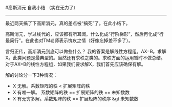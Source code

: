 #高斯消元 自我小结 （实在无力了）
<hr>

最近两天搞了下高斯消元，真的差点被“搞死”了。在此小结下。

高斯消元，学过线代的，应该都有所耳闻。什么化成“行阶梯形”，然后再化成“行最简行”。在此也对TM老师表示愧疚之情（好像忘掉差不多了）。

言归正传，高斯消元到底可以做些什么？ 我的答案是解线性方程组。AX=B。求解X。此类问题是最典型的。当然还有求秩之类的。求秩方面的运用暂时不做总结。
对于AX=B的线性方程组，如果我们要求解X，我们首先应该确保有解。

解的讨论分一下3种情况：

* X   无解。系数矩阵的秩 < 扩展矩阵的秩
* X   有唯一解。 系数矩阵的秩 == 扩展矩阵的秩  ==  未知数数
* X   有无穷多解。系数矩阵的秩  == 扩展矩阵的秩序 &gt 未知数数
